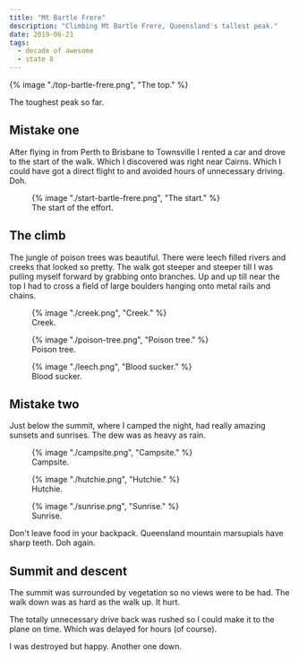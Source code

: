 ```yaml
---
title: "Mt Bartle Frere"
description: "Climbing Mt Bartle Frere, Queensland's tallest peak."
date: 2019-06-21
tags: 
  - decade of awesome
  - state 8
---
```


{% image "./top-bartle-frere.png", "The top." %}

The toughest peak so far.

## Mistake one

After flying in from Perth to Brisbane to Townsville I rented a car and drove to the start of the walk. Which I discovered was right near Cairns. Which I could have got a direct flight to and avoided hours of unnecessary driving. Doh.

<figure>
		{% image "./start-bartle-frere.png", "The start." %}
		<figcaption>The start of the effort.</figcaption>
</figure>

## The climb

The jungle of poison trees was beautiful. There were leech filled rivers and creeks that looked so pretty. The walk got steeper and steeper till I was pulling myself forward by grabbing onto branches. Up and up till near the top I had to cross a field of large boulders hanging onto metal rails and chains.

<figure>
		{% image "./creek.png", "Creek." %}
		<figcaption>Creek.</figcaption>
</figure>

<figure>
		{% image "./poison-tree.png", "Poison tree." %}
		<figcaption>Poison tree.</figcaption>
</figure>

<figure>
		{% image "./leech.png", "Blood sucker." %}
		<figcaption>Blood sucker.</figcaption>
</figure>


## Mistake two

Just below the summit, where I camped the night, had really amazing sunsets and sunrises. The dew was as heavy as rain. 

<figure>
		{% image "./campsite.png", "Campsite." %}
		<figcaption>Campsite.</figcaption>
</figure>

<figure>
		{% image "./hutchie.png", "Hutchie." %}
		<figcaption>Hutchie.</figcaption>
</figure>

<figure>
		{% image "./sunrise.png", "Sunrise." %}
		<figcaption>Sunrise.</figcaption>
</figure>


Don't leave food in your backpack. Queensland mountain marsupials have sharp teeth. Doh again.

## Summit and descent

The summit was surrounded by vegetation so no views were to be had. The walk down was as hard as the walk up. It hurt. 

The totally unnecessary drive back was rushed so I could make it to the plane on time. Which was delayed for hours (of course).

I was destroyed but happy. Another one down.